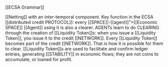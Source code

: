 [[ECSA Grammar]]

[[Netting]] with an inter-temporal component. Key function in the ECSA [[distributed credit PROTOCOL]]: every [[SPACE]]-[[agent]]">[[Economic SPACE]] [[Agent]] using it is also a clearer. AGENTs learn to do CLEARING through the creation of [[Liquidity Token]]s: when you issue a [[Liquidity Token]], you issue it to the credit [[NETWORK]]. Every [[Liquidity Token]] becomes part of the credit [[NETWORK]]. That is how it is possible for them to clear.  [[Liquidity Token]]s are used to facilitate and confirm ledger entries, generating [[STABILITY]] in economic flows; they are not coins to accumulate, or loaned for profit.